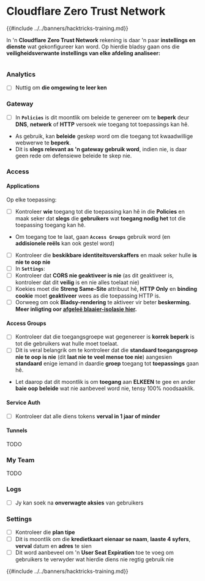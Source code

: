 # Cloudflare Zero Trust Network

{{#include ../../banners/hacktricks-training.md}}

In 'n **Cloudflare Zero Trust Network** rekening is daar 'n paar **instellings en dienste** wat gekonfigureer kan word. Op hierdie bladsy gaan ons die **veiligheidsverwante instellings van elke afdeling analiseer:**

<figure><img src="../../images/image (206).png" alt=""><figcaption></figcaption></figure>

### Analytics

- [ ] Nuttig om **die omgewing te leer ken**

### **Gateway**

- [ ] In **`Policies`** is dit moontlik om beleide te genereer om te **beperk** deur **DNS**, **netwerk** of **HTTP** versoek wie toegang tot toepassings kan hê.
- As gebruik, kan **beleide** geskep word om die toegang tot kwaadwillige webwerwe te **beperk**.
- Dit is **slegs relevant as 'n gateway gebruik word**, indien nie, is daar geen rede om defensiewe beleide te skep nie.

### Access

#### Applications

Op elke toepassing:

- [ ] Kontroleer **wie** toegang tot die toepassing kan hê in die **Policies** en maak seker dat **slegs** die **gebruikers** wat **toegang nodig het** tot die toepassing toegang kan hê.
- Om toegang toe te laat, gaan **`Access Groups`** gebruik word (en **addisionele reëls** kan ook gestel word)
- [ ] Kontroleer die **beskikbare identiteitsverskaffers** en maak seker hulle **is nie te oop nie**
- [ ] In **`Settings`**:
- [ ] Kontroleer dat **CORS nie geaktiveer is nie** (as dit geaktiveer is, kontroleer dat dit **veilig** is en nie alles toelaat nie)
- [ ] Koekies moet die **Streng Same-Site** attribuut hê, **HTTP Only** en **binding cookie** moet **geaktiveer** wees as die toepassing HTTP is.
- [ ] Oorweeg om ook **Bladsy-rendering** te aktiveer vir beter **beskerming. Meer inligting oor** [**afgeleë blaaier-isolasie hier**](https://blog.cloudflare.com/cloudflare-and-remote-browser-isolation/)**.**

#### **Access Groups**

- [ ] Kontroleer dat die toegangsgroepe wat gegenereer is **korrek beperk** is tot die gebruikers wat hulle moet toelaat.
- [ ] Dit is veral belangrik om te kontroleer dat die **standaard toegangsgroep nie te oop is nie** (dit **laat nie te veel mense toe nie**) aangesien **standaard** enige iemand in daardie **groep** toegang tot **toepassings** gaan hê.
- Let daarop dat dit moontlik is om **toegang** aan **ELKEEN** te gee en ander **baie oop beleide** wat nie aanbeveel word nie, tensy 100% noodsaaklik.

#### Service Auth

- [ ] Kontroleer dat alle diens tokens **verval in 1 jaar of minder**

#### Tunnels

TODO

### My Team

TODO

### Logs

- [ ] Jy kan soek na **onverwagte aksies** van gebruikers

### Settings

- [ ] Kontroleer die **plan tipe**
- [ ] Dit is moontlik om die **kredietkaart eienaar se naam**, **laaste 4 syfers**, **verval** datum en **adres** te sien
- [ ] Dit word aanbeveel om 'n **User Seat Expiration** toe te voeg om gebruikers te verwyder wat hierdie diens nie regtig gebruik nie

{{#include ../../banners/hacktricks-training.md}}

